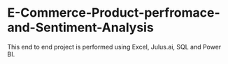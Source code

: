 # E-Commerce-Product-perfromace-and-Sentiment-Analysis
This end to end project is performed using Excel, Julus.ai, SQL and Power BI.
